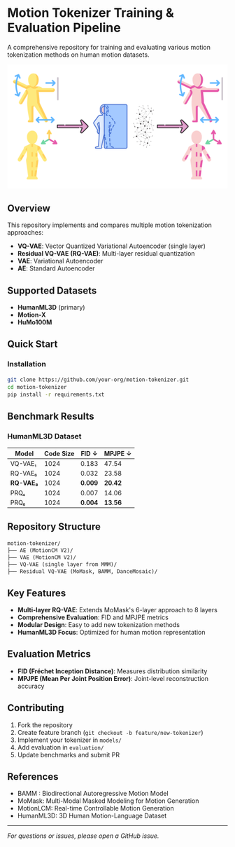 # Motion Tokenizer Training & Evaluation Pipeline

A comprehensive repository for training and evaluating various motion tokenization methods on human motion datasets.

![Repository Structure](Misc/Motion-Tokenizer.png)

## Overview

This repository implements and compares multiple motion tokenization approaches:
- **VQ-VAE**: Vector Quantized Variational Autoencoder (single layer)
- **Residual VQ-VAE (RQ-VAE)**: Multi-layer residual quantization 
- **VAE**: Variational Autoencoder
- **AE**: Standard Autoencoder

## Supported Datasets

- **HumanML3D** (primary)
- **Motion-X** 
- **HuMo100M**

## Quick Start

### Installation
```bash
git clone https://github.com/your-org/motion-tokenizer.git
cd motion-tokenizer
pip install -r requirements.txt
```

## Benchmark Results

### HumanML3D Dataset

| Model | Code Size | FID ↓ | MPJPE ↓ |
|-------|-----------|-------|---------|
| VQ-VAE₁ | 1024 | 0.183 | 47.54 |
| RQ-VAE₆ | 1024 | 0.032 | 23.58 |
| **RQ-VAE₈** | 1024 | **0.009** | **20.42** |
| PRQ₄ | 1024 | 0.007 | 14.06 |
| PRQ₆ | 1024 | **0.004** | **13.56** |

## Repository Structure

```
motion-tokenizer/
├── AE (MotionCM V2)/
├── VAE (MotionCM V2)/
├── VQ-VAE (single layer from MMM)/
├── Residual VQ-VAE (MoMask, BAMM, DanceMosaic)/
```

## Key Features

- **Multi-layer RQ-VAE**: Extends MoMask's 6-layer approach to 8 layers
- **Comprehensive Evaluation**: FID and MPJPE metrics
- **Modular Design**: Easy to add new tokenization methods
- **HumanML3D Focus**: Optimized for human motion representation

## Evaluation Metrics

- **FID (Fréchet Inception Distance)**: Measures distribution similarity
- **MPJPE (Mean Per Joint Position Error)**: Joint-level reconstruction accuracy

## Contributing

1. Fork the repository
2. Create feature branch (`git checkout -b feature/new-tokenizer`)
3. Implement your tokenizer in `models/`
4. Add evaluation in `evaluation/`
5. Update benchmarks and submit PR

## References

- BAMM : Biodirectional Autoregressive Motion Model
- MoMask: Multi-Modal Masked Modeling for Motion Generation
- MotionLCM: Real-time Controllable Motion Generation
- HumanML3D: 3D Human Motion-Language Dataset

---

*For questions or issues, please open a GitHub issue.*
